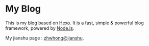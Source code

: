 # My Blog

This is my [blog](https://Hzwcode.github.io/) based on [Hexo](https://hexo.io/). It is a fast, simple & powerful blog framework, powered by [Node.js](https://nodejs.org/en/).

My jianshu page : [zhwhong@jianshu](http://www.jianshu.com/u/38cd2a8c425e).
